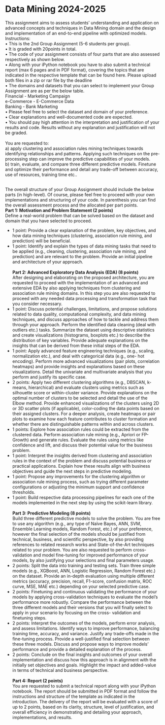 # Data Mining 2024-2025
This assignment aims to assess students’ understanding and application on
advanced concepts and techniques in Data Mining domain and the design
and implementation of an end-to-end pipeline with optimized models. <br>
Instructions: <br>
• This is the 2nd Group Assignment (5-6 students per group). <br>
• It is graded with 20points in total. <br>
• The code of your assignment consists of four parts that are also
assessed respectively as shown below. <br>
• Along with your iPython notebook you have to also submit a
technical report (max 6 pages and in PDF format), covering the
topics that are indicated in the respective template that can be found
here. Please upload both files in a zip or rar file by the deadline <br>
• The domains and datasets that you can select to implement your
Group Assignment are as per the below table. <br>
Financial - Marketing Campaign <br>
e-Commerce - E-Commerce Data <br>
Banking - Bank Marketing <br>
• Please feel free to select the dataset and domain of your preference. <br>
• Clear explanations and well-documented code are expected. <br>
• You should pay high attention in the interpretation and justification
of your results and code. Results without any explanation and
justification will not be graded. <br><br>
You are requested to: <br>
a) apply clustering and association rules mining techniques towards
identifying relationships and patterns. Applying such techniques on
the pre-processing step can improve the predictive capabilities of
your models. <br>
b) train, evaluate, and compare three different predictive models.
Finetune and optimize their performance and detail any trade-off
between accuracy, use of resources, training time etc.. <br><br>

The overall structure of your Group Assignment should include the below
parts (in high-level). Of course, please feel free to proceed with your own
implementations and structuring of your code. In parenthesis you can find
the overall assessment process and the allocated per part points. <br>
 **Part 1: Motivation and Problem Statement (2 points)** <br>
Define a real-world problem that can be solved based on the dataset and
domain that you have selected to proceed. <br> 
- 1 point: Provide a clear explanation of the problem, key objectives,
and how data mining techniques (clustering, association rule mining,
and prediction) will be beneficial. <br>
- 1 point: Identify and explain the types of data mining tasks that need
to be applied (e.g., cleaning, clustering, association rule mining, and
prediction) and are relevant to the problem. Provide an initial
pipeline and architecture of your approach. <br> <br>
**Part 2: Advanced Exploratory Data Analysis (EDA) (8 points)** <br>
After designing and elaborating on the proposed architecture, you are
requested to proceed with the implementation of an advanced and
extensive EDA by also applying techniques from clustering and association
rule mining domains. In this step you are also requested to proceed with
any needed data processing and transformation task that you consider
necessary. <br>
- 1 point: Discuss potential challenges, limitations, and propose
solutions related to data quality, computational complexity, and data
mining techniques, and discuss approaches of how to tackle and
address them through your approach. Perform the identified data
cleaning (deal with outliers etc.) tasks. Summarize the dataset using
descriptive statistics and create visualizations (histograms, boxplots
etc.) to describe the distribution of key variables. Provide adequate
explanations on the insights that can be derived from these initial
steps of the EDA. <br>
- 1 point: Apply advanced feature engineering techniques (e.g.,
scaling, normalization etc.), and deal with categorical data (e.g., one-
hot encoding). Perform more advanced visualizations (pair plots,
correlation heatmaps) and provide insights and explanations based
on these visualizations. Detail the univariate and multivariate
analysis that you perform and justify its specific case. <br>
- 2 points: Apply two different clustering algorithms (e.g., DBSCAN,
k-means, hierarchical) and evaluate clusters using metrics such as
silhouette score or within-cluster variance. Provide explanations on
the optimal number of clusters to be selected and detail the use of
the Elbow method. Provide enhanced visualizations of the clusters
using 2D or 3D scatter plots (if applicable), color-coding the data
points based on their assigned clusters. For a deeper analysis, create
heatmaps or pair plots to examine how each feature contributes to
cluster formation and whether there are distinguishable patterns
within and across clusters. <br>
- 1 points: Explore how association rules could be extracted from the
clustered data. Perform association rule mining (e.g., Apriori or FP-
Growth) and generate rules. Evaluate the rules using metrics like
confidence and lift, and discuss their potential value for the business
problem. <br>
- 1 point: Interpret the insights derived from clustering and association
rules in the context of the problem and discuss potential business or
practical applications. Explain how these results align with business
objectives and guide the next steps in predictive modeling. <br>
- 1 point: Propose any improvements for the clustering algorithm or
association rule mining process, such as trying different parameter
configurations or adjusting the minimum support and confidence
thresholds. <br>
- 1 point: Build respective data processing pipelines for each one of
the models implemented in the next step by using the scikit-learn
library. <br><br>
**Part 3: Predictive Modeling (8 points)**<br>
Build three different predictive models to solve the problem. You are free
to use any algorithm (e.g., any type of Naïve Bayes, ANN, SVM, Ensemble
Learning models, Random Forest, etc.) of your preference, however the
final selection of the models should be justified from technical, business,
and scientific perspective, by also providing references to related research
works and State-of-the-Art techniques related to your problem. You are
also requested to perform cross-validation and model fine-tuning for
improved performance of your models, by also justifying your selections
and final parameters usage. <br>
- 2 points: Split the data into training and testing sets. Train three
simple models (e.g., XGBoost, ANN, Logistic Regression, Random
Forest etc.) on the dataset. Provide an in-depth evaluation using
multiple different metrics (accuracy, precision, recall, F1-score,
confusion matrix, ROC curve, MSE, MAE etc.) depending on your
selected predictive case. <br>
- 2 points: Finetuning and continuous validating the performance of
your models by applying cross-validation techniques to evaluate the
model’s performance more robustly. Compare the performance
between the three different models and their versions that you will
finally select to apply in your scenario by focusing on the cross-
validation and finetuning steps. <br>
- 2 points: Interpret the outcomes of the models, perform error
analysis, and assess limitations. Identify ways to improve
performance, balancing training time, accuracy, and variance.
Justify any trade-offs made in the fine-tuning process. Provide a
well-justified final selection between these three models. Discuss
and propose ways to improve models’ performance and provide a
detailed explanation of the process. <br>
- 2 points: Conclude on the final insights and outcomes of your overall
implementation and discuss how this approach is in alignment with
the initially set objectives and goals. Highlight the impact and
added-value in terms of technical and business perspective. <br> <br>
**Part 4: Report (2 points)** <br>
You are requested to submit a technical report along with your iPython
notebook. The report should be submitted in PDF format and follow the
instructions and structure of the template as indicated in the introduction.
The delivery of the report will be evaluated with a score of up to 2 points,
based on its clarity, structure, level of justification, and overall efficiency
in demonstrating and detailing your approach, implementations, and
results.
